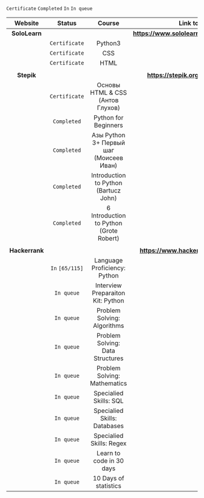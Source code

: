 
`Certificate` `Completed` `In` `In queue`

| Website          | Status    	   | Course    				                            | Link to Profile				                           |
| :--------------: | :-----------: | :------------------------------------------: | :----------------------------------------------: | 
| **SoloLearn**    | 	       	     |    	     				                            | **https://www.sololearn.com/Profile/1456634**    | 
| 	               | `Certificate` | Python3 | 
| 	               | `Certificate` | CSS |
| 	               | `Certificate` | HTML |
|      		         |    		       |    	     				                  | 						                         |
| **Stepik**       | 	       	     |    	     				                  | **https://stepik.org/users/29204177**      	     |
| 	               | `Certificate` | Основы HTML & CSS <br>(Антов Глухов) |
| 	               | `Completed`   | Python for Beginners |
| 	               | `Completed`   | Азы Python 3+ Первый шаг <br>(Моисеев Иван) | 
| 	               | `Completed`   | Introduction to Python <br>(Bartucz John) |
| 	               | `Completed`   | 6 Introduction to Python <br>(Grote Robert) |
|      		         |    		       |    	     				                  | 						                         |
| **Hackerrank**   | 	      	     |    	     				                  | **https://www.hackerrank.com/14brother**   	     |
| 	               |`In` `[65/115]`| Language Proficiency: Python |
| 	               | `In queue`    | Interview Preparaiton Kit: Python |
| 	               | `In queue`    | Problem Solving: Algorithms |
| 	               | `In queue`    | Problem Solving: Data Structures |
| 	               | `In queue`    | Problem Solving: Mathematics |
| 	               | `In queue`    | Specialied Skills: SQL |
| 	               | `In queue`    | Specialied Skills: Databases |
| 	               | `In queue`    | Specialied Skills: Regex |
| 	               | `In queue`    | Learn to code in 30 days |
| 	               | `In queue`    | 10 Days of statistics |
